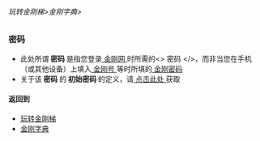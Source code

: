 ###### 玩转金刚梯>金刚字典>

### 密码
- 此处所谓<strong> 密码 </strong>是指您登录[ 金刚网 ]()时所需的<> 密码 </>，而非当您在手机（或其他设备）上填入[ 金刚号 ]()等时所填的[ 金刚密码  ]()
- 关于该<strong > 密码 </strong >的<strong> 初始密码 </strong>的定义，请[ 点击此处 ]()获取
 

#### 返回到
- [玩转金刚梯](https://github.com/a2zitpro/web/blob/master/LadderFree/A.md)
- [金刚字典](https://github.com/a2zitpro/web/blob/master/LadderFree/kkDictionary/KKDictionary.md)
